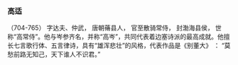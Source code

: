 ### 高适

（704-765） 字达夫、仲武， 唐朝蓨县人， 官至散骑常侍， 封渤海县侯， 世称“高常侍”。他与岑参齐名，并称“高岑”，共同代表着边塞诗派的最高成就。他擅长七言歌行体、五言律诗，具有“雄浑悲壮”的风格，代表作品是《别董大》 ： “莫愁前路无知己，天下谁人不识君。”